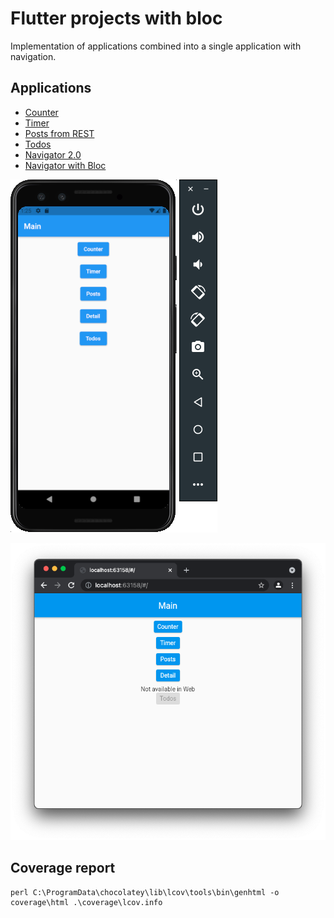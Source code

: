 # Flutter projects with bloc

Implementation of applications combined into a single application with navigation.

## Applications
* [Counter](/counter)
* [Timer](/timer)
* [Posts from REST](/posts)
* [Todos](/todos)
* [Navigator 2.0](/navigator_no_bloc)
* [Navigator with Bloc](/navigator_with_bloc)


![Navigator with Bloc on android emulator](/screenshots/android_navigator.png)

![Navigator with Bloc on web](/screenshots/web_navigator.png)

## Coverage report
```
perl C:\ProgramData\chocolatey\lib\lcov\tools\bin\genhtml -o coverage\html .\coverage\lcov.info
```

